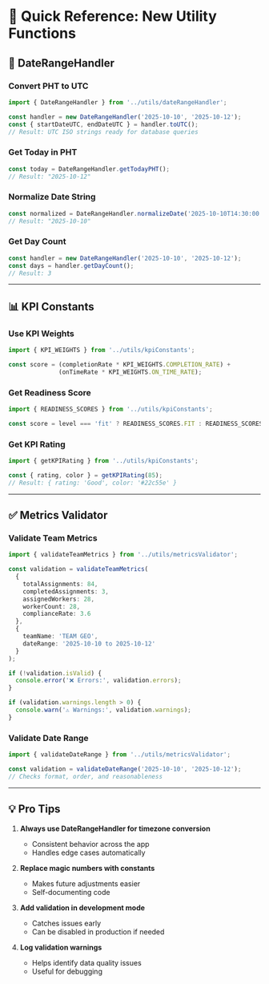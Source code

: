 # 🚀 Quick Reference: New Utility Functions

## 📅 DateRangeHandler

### Convert PHT to UTC
```typescript
import { DateRangeHandler } from '../utils/dateRangeHandler';

const handler = new DateRangeHandler('2025-10-10', '2025-10-12');
const { startDateUTC, endDateUTC } = handler.toUTC();
// Result: UTC ISO strings ready for database queries
```

### Get Today in PHT
```typescript
const today = DateRangeHandler.getTodayPHT();
// Result: "2025-10-12"
```

### Normalize Date String
```typescript
const normalized = DateRangeHandler.normalizeDate('2025-10-10T14:30:00.000Z');
// Result: "2025-10-10"
```

### Get Day Count
```typescript
const handler = new DateRangeHandler('2025-10-10', '2025-10-12');
const days = handler.getDayCount();
// Result: 3
```

---

## 📊 KPI Constants

### Use KPI Weights
```typescript
import { KPI_WEIGHTS } from '../utils/kpiConstants';

const score = (completionRate * KPI_WEIGHTS.COMPLETION_RATE) +
              (onTimeRate * KPI_WEIGHTS.ON_TIME_RATE);
```

### Get Readiness Score
```typescript
import { READINESS_SCORES } from '../utils/kpiConstants';

const score = level === 'fit' ? READINESS_SCORES.FIT : READINESS_SCORES.MINOR;
```

### Get KPI Rating
```typescript
import { getKPIRating } from '../utils/kpiConstants';

const { rating, color } = getKPIRating(85);
// Result: { rating: 'Good', color: '#22c55e' }
```

---

## ✅ Metrics Validator

### Validate Team Metrics
```typescript
import { validateTeamMetrics } from '../utils/metricsValidator';

const validation = validateTeamMetrics(
  {
    totalAssignments: 84,
    completedAssignments: 3,
    assignedWorkers: 28,
    workerCount: 28,
    complianceRate: 3.6
  },
  {
    teamName: 'TEAM GEO',
    dateRange: '2025-10-10 to 2025-10-12'
  }
);

if (!validation.isValid) {
  console.error('❌ Errors:', validation.errors);
}

if (validation.warnings.length > 0) {
  console.warn('⚠️ Warnings:', validation.warnings);
}
```

### Validate Date Range
```typescript
import { validateDateRange } from '../utils/metricsValidator';

const validation = validateDateRange('2025-10-10', '2025-10-12');
// Checks format, order, and reasonableness
```

---

## 💡 Pro Tips

1. **Always use DateRangeHandler for timezone conversion**
   - Consistent behavior across the app
   - Handles edge cases automatically

2. **Replace magic numbers with constants**
   - Makes future adjustments easier
   - Self-documenting code

3. **Add validation in development mode**
   - Catches issues early
   - Can be disabled in production if needed

4. **Log validation warnings**
   - Helps identify data quality issues
   - Useful for debugging

